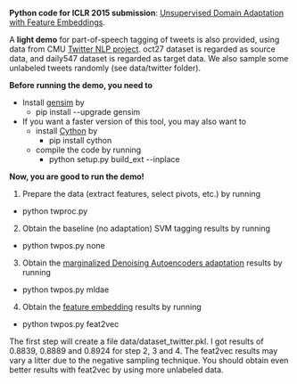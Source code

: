 **Python code for ICLR 2015 submission**: [Unsupervised Domain Adaptation with Feature Embeddings](http://arxiv.org/pdf/1412.4385v1.pdf).

A **light demo** for part-of-speech tagging of tweets is also provided, using data from CMU [Twitter NLP project](https://github.com/brendano/ark-tweet-nlp/). oct27 dataset is regarded as source data, and daily547 dataset is regarded as target data. We also sample some unlabeled tweets randomly (see data/twitter folder).

**Before running the demo, you need to**

* Install [gensim](https://github.com/piskvorky/gensim) by 
  * pip install --upgrade gensim 
* If you want a faster version of this tool, you may also want to 
  * install [Cython](http://cython.org/) by
    * pip install cython 
  * compile the code by running 
    * python setup.py build_ext --inplace


**Now, you are good to run the demo!**

1. Prepare the data (extract features, select pivots, etc.) by running
  * python twproc.py
2. Obtain the baseline (no adaptation) SVM tagging results by running
  * python twpos.py none
3. Obtain the [marginalized Denoising Autoencoders adaptation](http://www.cc.gatech.edu/~yyang319/download/yang-acl-2014.pdf) results by running
  * python twpos.py mldae
4. Obtain the [feature embedding](http://arxiv.org/pdf/1412.4385v1.pdf) results by running
  * python twpos.py feat2vec
  
  
The first step will create a file data/dataset_twitter.pkl. I got results of 0.8839, 0.8889 and 0.8924 for step 2, 3 and 4. The feat2vec results may vary a litter due to the negative sampling technique. You should obtain even better results with feat2vec by using more unlabeled data.
